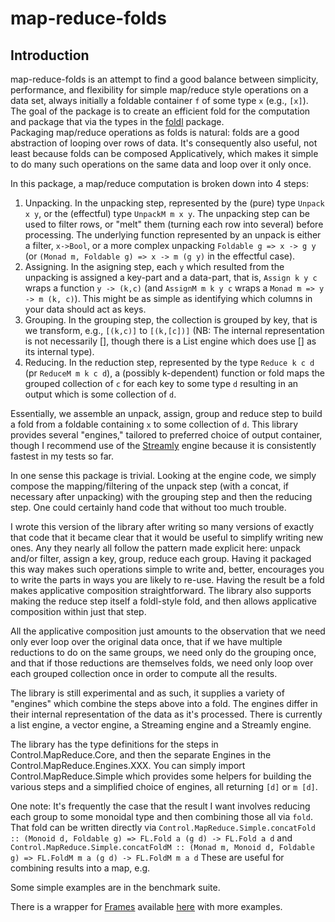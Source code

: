 # map-reduce-folds
## Introduction
map-reduce-folds is an attempt to find a good balance between simplicity, performance, and flexibility for simple map/reduce style operations on a data set, always initially a foldable container ```f``` of some type ```x``` (e.g., ```[x]```). The goal of the package is to create an efficient fold for the computation and package that via the types in the [foldl](http://hackage.haskell.org/package/foldl-1.4.5/docs/Control-Foldl.html) package.  
Packaging map/reduce operations as folds is natural: folds are a good abstraction of looping over rows of data.  It's consequently also useful, not least because folds can be composed Applicatively, which makes it simple to do many such operations on the same data and loop over it only once.

In this package, a map/reduce computation is broken down into 4 steps:
1. Unpacking.  In the unpacking step, represented by the (pure) type ```Unpack x y```, or the (effectful) type ```UnpackM m x y```. The unpacking step can be used to filter rows, or "melt" them (turning each row into several) before processing.  The underlying function represented by an unpack is either a filter, ```x->Bool```, or a more complex unpacking ```Foldable g => x -> g y``` (or ```(Monad m, Foldable g) => x -> m (g y)``` in the effectful case).
2. Assigning.  In the asigning step, each ```y``` which resulted from the unpacking is assigned a key-part and a data-part, that is, ```Assign k y c``` wraps a function ```y -> (k,c)``` (and ```AssignM m k y c``` wraps a ```Monad m => y -> m (k, c)```). This might be as simple as identifying which columns in your data should act as keys.
3. Grouping.  In the grouping step, the collection is grouped by key, that is we transform, e.g., ```[(k,c)]``` to ```[(k,[c])]``` (NB: The internal representation is not necessarily [], though there is a List engine which does use [] as its internal type). 
4. Reducing.  In the reduction step, represented by the type ```Reduce k c d``` (pr ```ReduceM m k c d```), a (possibly k-dependent) function or fold maps the grouped collection of ```c``` for each key to some type ```d``` resulting in an output which is some collection of ```d```.

Essentially, we assemble an unpack, assign, group and reduce step to build a fold from a foldable containing ```x``` to some collection of ```d```.  This library provides several "engines," tailored to preferred choice of output container, though I recommend use of the [Streamly](http://hackage.haskell.org/package/streamly) engine because it is consistently fastest in my tests so far.

In one sense this package is trivial.  Looking at the engine code, we simply compose the mapping/filtering of the unpack step (with a concat, if necessary after unpacking) with the grouping step and then the reducing step.  One could certainly hand code that without too much trouble.

I wrote this version of the library after writing so many versions of exactly that code that it became clear that it would be useful to simplify writing new ones.  Any they nearly all follow the pattern made explicit here: unpack and/or filter, assign a key, group, reduce each group.  Having it packaged this way makes such operations simple to write and, better, encourages you to write the parts in ways you are likely to re-use.  Having the result be a fold makes applicative composition straightforward.  The library also supports making the reduce step itself a foldl-style fold, and then allows applicative composition within just that step.  

All the applicative composition just amounts to the observation that we need only ever loop over the original data once, that if we have multiple reductions to do on the same groups, we need only do the grouping once, and that if those reductions are themselves folds, we need only loop over each grouped collection once in order to compute all the results.

The library is still experimental and as such, it supplies a variety of "engines" which combine the steps above into a fold.  The engines differ in their internal representation of the data as it's processed.  There is currently a list engine, a vector engine, a Streaming engine and a Streamly engine.  

The library has the type definitions for the steps in Control.MapReduce.Core, and then the separate Engines in the Control.MapReduce.Engines.XXX.  You can simply import Control.MapReduce.Simple which provides some helpers for building the various steps and a simplified choice of engines, all returning ```[d]``` or ```m [d]```.

One note:  It's frequently the case that the result I want involves reducing each group to some monoidal type and then combining those all via ```fold```.  That fold can be written directly via ```Control.MapReduce.Simple.concatFold :: (Monoid d, Foldable g) => FL.Fold a (g d) -> FL.Fold a d``` and 
```Control.MapReduce.Simple.concatFoldM :: (Monad m, Monoid d, Foldable g) => FL.FoldM m a (g d) -> FL.FoldM m a d``` 
These are useful for combining results into a map, e.g.

Some simple examples are in the benchmark suite. 

There is a wrapper for [Frames](http://hackage.haskell.org/package/Frames) available [here](https://github.com/adamConnerSax/Frames-map-reduce) with more examples.

